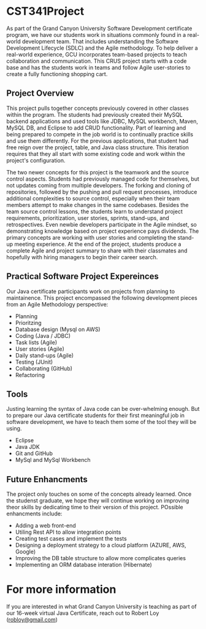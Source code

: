 # CST341Project

As part of the Grand Canyon University Software Development certificate program, we have our students work in situations commonly found in a real-world development team.  That includes understanding the Software Development Lifecycle (SDLC) and the Agile methodology. To help deliver a real-world experience, GCU incorporates team-based projects to teach collaboration and communication. This CRUS project starts with a code base and has the students work in teams and follow Agile user-stories to create a fully functioning shopping cart.

## Project Overview
This project pulls together concepts previously covered in other classes within the program.  The students had previously created their MySQL backend applications and used tools like JDBC, MySQL workbench, Maven, MySQL DB, and Eclipse to add CRUD functionality. Part of learning and being prepared to compete in the job world is to continually practice skills and use them differently.  For the previous applications, that student had free reign over the project, table, and Java class structure.  This iteration requires that they all start with some existing code and work within the project's configuration.  

The two newer concepts for this project is the teamwork and the source control aspects.  Students had previously managed code for themselves, but not updates coming from multiple developers. The forking and cloning of repositories, followed by the pushing and pull request processes, introduce additional complexities to source control, especially when their team members attempt to make changes in the same codebases.  Besides the team source control lessons, the students learn to understand project requirements, prioritization, user stories, sprints, stand-ups, and retrospectives.  Even newbie developers participate in the Agile mindset, so demonstrating knowledge based on project experience pays dividends. The primary concepts are working with user stories and completing the stand-up meeting experience. At the end of the project, students produce a complete Agile and project summary to share with their classmates and hopefully with hiring managers to begin their career search.

## Practical Software Project Expereinces
Our Java certificate participants work on projects from planning to maintainence.  This project encompassed the following development pieces from an Agile Methodology perspective:
- Planning
- Prioritzing
- Database design (Mysql on AWS)
- Coding (Java / JDBC)
- Task lists (Agile)
- User stories (Agile)
- Daily stand-ups (Agile)
- Testing (JUnit)
- Collaborating (GitHub)
- Refactoring

## Tools
Justing learning the syntax of Java code can be over-whelming enough.  But to prepare our Java certificate students for their first meaningful job in software development, we have to teach them some of the tool they will be using.
- Eclipse
- Java JDK
- Git and GitHub
- MySql and MySql Workbench

## Future Enhancments
The project only touches on some of the concepts already learned.  Once the studenst graduate, we hope they will continue working on improving theor skills by dedicating time to their version of this project.  POssible enhancments include:
- Adding a web front-end
- Utiling Rest API to allow integration points
- Creating test cases and implement the tests
- Designing a deployment strategy to a cloud platform (AZURE, AWS, Google)
- Improving the DB table structure to allow more complicates queries
- Implementing an ORM database interation (Hibernate)

# For more information
If you are interested in what Grand Canyon University is teaching as part of our 16-week virtual Java Certificate, reach out to Robert Loy (robloy@gmail.com)
